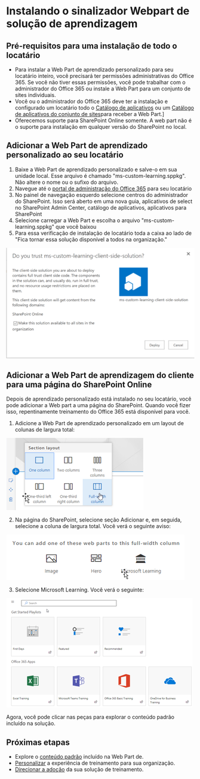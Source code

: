 # <a name="installing-the-custom-learning-solution-webpart"></a>Instalando o sinalizador Webpart de solução de aprendizagem

## <a name="prerequisites-for-a-tenant-wide-installation"></a>Pré-requisitos para uma instalação de todo o locatário

- Para instalar a Web Part de aprendizado personalizado para seu locatário inteiro, você precisará ter permissões administrativas do Office 365.  Se você não tiver essas permissões, você pode trabalhar com o administrador do Office 365 ou instale a Web Part para um conjunto de sites individuais.
- Você ou o administrador do Office 365 deve ter a instalação e configurado um locatário todo o [Catálogo de aplicativos](https://docs.microsoft.com/en-us/sharepoint/dev/spfx/set-up-your-developer-tenant) ou um [Catálogo de aplicativos do conjunto de sites](https://docs.microsoft.com/en-us/sharepoint/dev/general-development/site-collection-app-catalog)para receber a Web Part.]
- Oferecemos suporte para SharePoint Online somente. A web part não é o suporte para instalação em qualquer versão do SharePoint no local.

## <a name="add-the-custom-learning-webpart-to-your-tenant"></a>Adicionar a Web Part de aprendizado personalizado ao seu locatário 

1. Baixe a Web Part de aprendizado personalizado e salve-o em sua unidade local.  Esse arquivo é chamado "ms-custom-learning.sppkg".  Não altere o nome ou o sufixo do arquivo. 
2. Navegue até o [portal de administração do Office 365](https://admin.microsoft.com/AdminPortal/Home#/homepage) para seu locatário
3. No painel de navegação esquerdo selecione centros do administrador do SharePoint. Isso será aberto em uma nova guia, aplicativos de select no SharePoint Admin Center, catálogo de aplicativos, aplicativos para SharePoint 
4. Selecione carregar a Web Part e escolha o arquivo "ms-custom-learning.sppkg" que você baixou
5. Para essa verificação de instalação de locatário toda a caixa ao lado de "Fica tornar essa solução disponível a todos na organização."  

![Implantar solução](media/trustapp_sm.png)


## <a name="add-the-customer-learning-webpart-to-a-sharepoint-online-page"></a>Adicionar a Web Part de aprendizagem do cliente para uma página do SharePoint Online

Depois de aprendizado personalizado está instalado no seu locatário, você pode adicionar a Web part a uma página do SharePoint. Quando você fizer isso, repentinamente treinamento do Office 365 está disponível para você. 

1. Adicione a Web Part de aprendizado personalizado em um layout de colunas de largura total:

![Layout de página do SharePoint](media/clo365fullcolumnwidth.png)

2. Na página do SharePoint, selecione seção Adicionar e, em seguida, selecione a coluna de largura total.  Você verá o seguinte aviso:

![AddWebpart](media/clo365addfullwidthwebpart.png)

3. Selecione Microsoft Learning.  Você verá o seguinte: 

![Sinalizador de Web Part de aprendizagem](media/clo365addwebpart.png)

 Agora, você pode clicar nas peças para explorar o conteúdo padrão incluído na solução.  

## <a name="next-steps"></a>Próximas etapas
- Explore o [conteúdo padrão](webpartcontent.md) incluído na Web Part de.
- [Personalizar](customization.md) a experiência de treinamento para sua organização.
- [Direcionar a adoção](driveadoption.md) da sua solução de treinamento.

